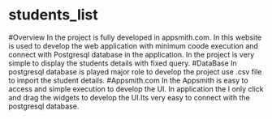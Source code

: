 # students_list
#Overview
In the project is fully developed in appsmith.com. In this website is used to develop the web application with minimum coode execution and connect with Postgresql database in the application. In the project is very simple to display the students details with fixed query.
#DataBase
In postgresql database is played major role to develop the project use .csv file to import the student details.
#Appsmith.com
In the Appsmith is easy to access and simple execution to develop the UI. In application the I only click and drag the widgets to develop the UI.Its very easy to connect with the postgresql database.
